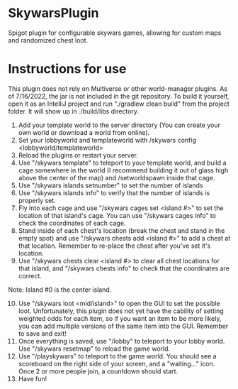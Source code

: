 # SkywarsPlugin
Spigot plugin for configurable skywars games, allowing for custom maps and randomized chest loot.

# Instructions for use

This plugin does not rely on Multiverse or other world-manager plugins.
As of 7/16/2022, the jar is not included in the git repository. To build it yourself, open it as an IntelliJ project and run "./gradlew clean build" from the project folder. It will show up in ./build/libs directory.

1) Add your template world to the server directory (You can create your own world or download a world from online).
2) Set your lobbyworld and templateworld with /skywars config <lobbyworld/templateworld>
3) Reload the plugins or restart your server.
4) Use "/skywars template" to teleport to your template world, and build a cage somewhere in the world (I recommend building it out of glass high above the center of the map) and /setworldspawn inside that cage.
5) Use "/skywars islands setnumber" to set the number of islands
6) Use "/skywars islands info" to verify that the number of islands is properly set.
7) Fly into each cage and use "/skywars cages set <island #>" to set the location of that island's cage. You can use "/skywars cages info" to check the coordinates of each cage.
8) Stand inside of each chest's location (break the chest and stand in the empty spot) and use "/skywars chests add <island #>"  to add a chest at that location. Remember to re-place the chest after you've set it's location.
9) Use "/skywars chests clear <island #> to clear all chest locations for that island, and "/skywars chests info" to check that the coordinates are correct.

Note: Island #0 is the center island.

10) Use "/skywars loot <mid/island>" to open the GUI to set the possible loot. Unfortunately, this plugin does not yet have the cability of setting weighted odds for each item, so if you want an item to be more likely, you can add multiple versions of the same item into the GUI. Remember to save and exit!
11) Once everything is saved, use "/lobby" to teleport to your lobby world. Use "/skywars resetmap" to reload the game world.
12) Use "/playskywars" to teleport to the game world. You should see a scoreboard on the right side of your screen, and a "waiting..." icon. Once 2 or more people join, a countdown should start.
13) Have fun!
